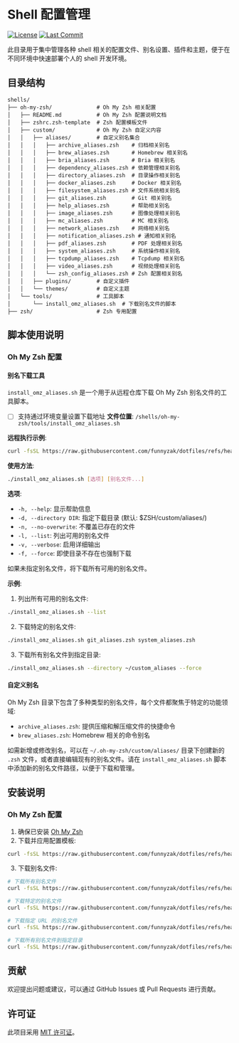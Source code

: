 # Shell 配置管理

[![License](https://img.shields.io/badge/License-MIT-blue.svg)](../LICENSE)
[![Last Commit](https://img.shields.io/github/last-commit/funnyzak/dotfiles)](https://github.com/funnyzak/dotfiles/commits/main)

此目录用于集中管理各种 shell 相关的配置文件、别名设置、插件和主题，便于在不同环境中快速部署个人的 shell 开发环境。

## 目录结构

```
shells/
├── oh-my-zsh/              # Oh My Zsh 相关配置
│   ├── README.md           # Oh My Zsh 配置说明文档
│   ├── zshrc.zsh-template  # Zsh 配置模板文件
│   ├── custom/             # Oh My Zsh 自定义内容
│   │   ├── aliases/        # 自定义别名集合
│   │   │   ├── archive_aliases.zsh    # 归档相关别名
│   │   │   ├── brew_aliases.zsh       # Homebrew 相关别名
│   │   │   ├── bria_aliases.zsh       # Bria 相关别名
│   │   │   ├── dependency_aliases.zsh # 依赖管理相关别名
│   │   │   ├── directory_aliases.zsh  # 目录操作相关别名
│   │   │   ├── docker_aliases.zsh     # Docker 相关别名
│   │   │   ├── filesystem_aliases.zsh # 文件系统相关别名
│   │   │   ├── git_aliases.zsh        # Git 相关别名
│   │   │   ├── help_aliases.zsh       # 帮助相关别名
│   │   │   ├── image_aliases.zsh      # 图像处理相关别名
│   │   │   ├── mc_aliases.zsh         # MC 相关别名
│   │   │   ├── network_aliases.zsh    # 网络相关别名
│   │   │   ├── notification_aliases.zsh # 通知相关别名
│   │   │   ├── pdf_aliases.zsh        # PDF 处理相关别名
│   │   │   ├── system_aliases.zsh     # 系统操作相关别名
│   │   │   ├── tcpdump_aliases.zsh    # Tcpdump 相关别名
│   │   │   ├── video_aliases.zsh      # 视频处理相关别名
│   │   │   └── zsh_config_aliases.zsh # Zsh 配置相关别名
│   │   ├── plugins/        # 自定义插件
│   │   └── themes/         # 自定义主题
│   └── tools/              # 工具脚本
│       └── install_omz_aliases.sh  # 下载别名文件的脚本
├── zsh/                    # Zsh 专用配置
```

## 脚本使用说明

### Oh My Zsh 配置

#### 别名下载工具

`install_omz_aliases.sh` 是一个用于从远程仓库下载 Oh My Zsh 别名文件的工具脚本。

- [ ] 支持通过环境变量设置下载地址
**文件位置**: `/shells/oh-my-zsh/tools/install_omz_aliases.sh`

**远程执行示例**:
```bash
curl -fsSL https://raw.githubusercontent.com/funnyzak/dotfiles/refs/heads/main/shells/oh-my-zsh/tools/install_omz_aliases.sh | bash -s -- --force
```

**使用方法**:
```bash
./install_omz_aliases.sh [选项] [别名文件...]
```

**选项**:
- `-h, --help`: 显示帮助信息
- `-d, --directory DIR`: 指定下载目录 (默认: $ZSH/custom/aliases/)
- `-n, --no-overwrite`: 不覆盖已存在的文件
- `-l, --list`: 列出可用的别名文件
- `-v, --verbose`: 启用详细输出
- `-f, --force`: 即使目录不存在也强制下载

如果未指定别名文件，将下载所有可用的别名文件。

**示例**:
1. 列出所有可用的别名文件:
```bash
./install_omz_aliases.sh --list
```

2. 下载特定的别名文件:
```bash
./install_omz_aliases.sh git_aliases.zsh system_aliases.zsh
```

3. 下载所有别名文件到指定目录:
```bash
./install_omz_aliases.sh --directory ~/custom_aliases --force
```

#### 自定义别名

Oh My Zsh 目录下包含了多种类型的别名文件，每个文件都聚焦于特定的功能领域:

- `archive_aliases.zsh`: 提供压缩和解压缩文件的快捷命令
- `brew_aliases.zsh`: Homebrew 相关的命令别名

如需新增或修改别名，可以在 `~/.oh-my-zsh/custom/aliases/` 目录下创建新的 `.zsh` 文件，或者直接编辑现有的别名文件。请在 `install_omz_aliases.sh` 脚本中添加新的别名文件路径，以便于下载和管理。

## 安装说明

### Oh My Zsh 配置

1. 确保已安装 [Oh My Zsh](https://ohmyz.sh/)
2. 下载并应用配置模板:
```bash
curl -fsSL https://raw.githubusercontent.com/funnyzak/dotfiles/refs/heads/main/shells/oh-my-zsh/zshrc.zsh-template > ~/.zshrc
```
3. 下载别名文件:
```bash
# 下载所有别名文件
curl -fsSL https://raw.githubusercontent.com/funnyzak/dotfiles/refs/heads/main/shells/oh-my-zsh/tools/install_omz_aliases.sh | bash -s -- --force

# 下载特定的别名文件
curl -fsSL https://raw.githubusercontent.com/funnyzak/dotfiles/refs/heads/main/shells/oh-my-zsh/tools/install_omz_aliases.sh | bash -s -- -s git_aliases.zsh

# 下载指定 URL 的别名文件
curl -fsSL https://raw.githubusercontent.com/funnyzak/dotfiles/refs/heads/main/shells/oh-my-zsh/tools/install_omz_aliases.sh | bash -s -- --url https://example.com/aliases/ git_aliases.zsh

# 下载所有别名文件到指定目录
curl -fsSL https://raw.githubusercontent.com/funnyzak/dotfiles/refs/heads/main/shells/oh-my-zsh/tools/install_omz_aliases.sh | bash -s -- -d "~/custom_aliases"
```

## 贡献

欢迎提出问题或建议，可以通过 GitHub Issues 或 Pull Requests 进行贡献。

## 许可证

此项目采用 [MIT 许可证](../LICENSE)。
